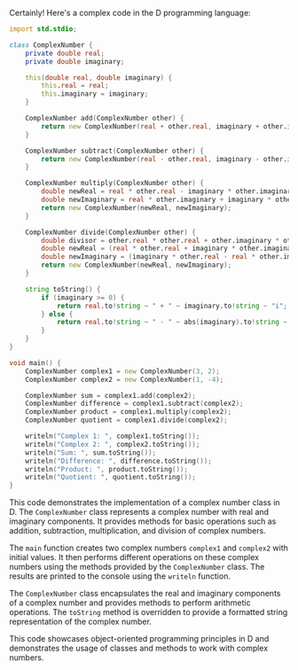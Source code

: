Certainly! Here's a complex code in the D programming language:

```d
import std.stdio;

class ComplexNumber {
    private double real;
    private double imaginary;

    this(double real, double imaginary) {
        this.real = real;
        this.imaginary = imaginary;
    }

    ComplexNumber add(ComplexNumber other) {
        return new ComplexNumber(real + other.real, imaginary + other.imaginary);
    }

    ComplexNumber subtract(ComplexNumber other) {
        return new ComplexNumber(real - other.real, imaginary - other.imaginary);
    }

    ComplexNumber multiply(ComplexNumber other) {
        double newReal = real * other.real - imaginary * other.imaginary;
        double newImaginary = real * other.imaginary + imaginary * other.real;
        return new ComplexNumber(newReal, newImaginary);
    }

    ComplexNumber divide(ComplexNumber other) {
        double divisor = other.real * other.real + other.imaginary * other.imaginary;
        double newReal = (real * other.real + imaginary * other.imaginary) / divisor;
        double newImaginary = (imaginary * other.real - real * other.imaginary) / divisor;
        return new ComplexNumber(newReal, newImaginary);
    }

    string toString() {
        if (imaginary >= 0) {
            return real.to!string ~ " + " ~ imaginary.to!string ~ "i";
        } else {
            return real.to!string ~ " - " ~ abs(imaginary).to!string ~ "i";
        }
    }
}

void main() {
    ComplexNumber complex1 = new ComplexNumber(3, 2);
    ComplexNumber complex2 = new ComplexNumber(1, -4);

    ComplexNumber sum = complex1.add(complex2);
    ComplexNumber difference = complex1.subtract(complex2);
    ComplexNumber product = complex1.multiply(complex2);
    ComplexNumber quotient = complex1.divide(complex2);

    writeln("Complex 1: ", complex1.toString());
    writeln("Complex 2: ", complex2.toString());
    writeln("Sum: ", sum.toString());
    writeln("Difference: ", difference.toString());
    writeln("Product: ", product.toString());
    writeln("Quotient: ", quotient.toString());
}
```

This code demonstrates the implementation of a complex number class in D. The `ComplexNumber` class represents a complex number with real and imaginary components. It provides methods for basic operations such as addition, subtraction, multiplication, and division of complex numbers.

The `main` function creates two complex numbers `complex1` and `complex2` with initial values. It then performs different operations on these complex numbers using the methods provided by the `ComplexNumber` class. The results are printed to the console using the `writeln` function.

The `ComplexNumber` class encapsulates the real and imaginary components of a complex number and provides methods to perform arithmetic operations. The `toString` method is overridden to provide a formatted string representation of the complex number.

This code showcases object-oriented programming principles in D and demonstrates the usage of classes and methods to work with complex numbers.